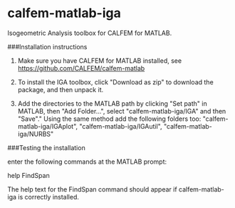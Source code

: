 # calfem-matlab-iga
Isogeometric Analysis toolbox for CALFEM for MATLAB.

###Installation instructions

1. Make sure you have CALFEM for MATLAB installed, see https://github.com/CALFEM/calfem-matlab

2. To install the IGA toolbox, click "Download as zip" to download the package, and then unpack it. 

3. Add the directories to the MATLAB path by clicking "Set path" in MATLAB, then "Add Folder...", select "calfem-matlab-iga/IGA" and then "Save"." Using the same method add the following folders too: "calfem-matlab-iga/IGAplot", "calfem-matlab-iga/IGAutil", "calfem-matlab-iga/NURBS"


###Testing the installation

enter the following commands at the MATLAB prompt:

help FindSpan

The help text for the FindSpan command should appear if calfem-matlab-iga is correctly 
installed.
